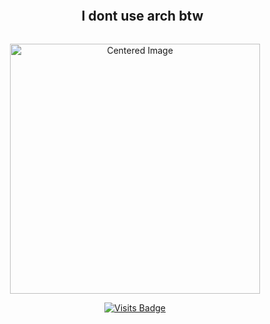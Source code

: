 <div id="user-content-toc">
  <ul align="center">
    <summary><h2 style="display: inline-block">I dont use arch btw</h2></summary>
  </ul>
</div>

<p align="center">
<img src="https://c.tenor.com/CgGUXc-LDc4AAAAC/tenor.gif" alt="Centered Image" width="400"/>
</p>

<div align="center">


[![Visits Badge](https://badges.pufler.dev/visits/DiegoRojasGonzalez/DiegoRojasGonzalez)]()
  
</div>
